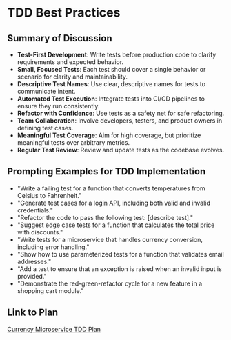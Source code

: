 # TDD Best Practices

## Summary of Discussion

- **Test-First Development**: Write tests before production code to clarify requirements and expected behavior.
- **Small, Focused Tests**: Each test should cover a single behavior or scenario for clarity and maintainability.
- **Descriptive Test Names**: Use clear, descriptive names for tests to communicate intent.
- **Automated Test Execution**: Integrate tests into CI/CD pipelines to ensure they run consistently.
- **Refactor with Confidence**: Use tests as a safety net for safe refactoring.
- **Team Collaboration**: Involve developers, testers, and product owners in defining test cases.
- **Meaningful Test Coverage**: Aim for high coverage, but prioritize meaningful tests over arbitrary metrics.
- **Regular Test Review**: Review and update tests as the codebase evolves.

## Prompting Examples for TDD Implementation

- "Write a failing test for a function that converts temperatures from Celsius to Fahrenheit."
- "Generate test cases for a login API, including both valid and invalid credentials."
- "Refactor the code to pass the following test: [describe test]."
- "Suggest edge case tests for a function that calculates the total price with discounts."
- "Write tests for a microservice that handles currency conversion, including error handling."
- "Show how to use parameterized tests for a function that validates email addresses."
- "Add a test to ensure that an exception is raised when an invalid input is provided."
- "Demonstrate the red-green-refactor cycle for a new feature in a shopping cart module."

## Link to Plan

[Currency Microservice TDD Plan](./currency-microservice-tdd-plan.md)
